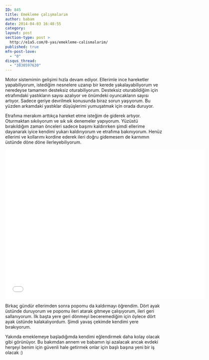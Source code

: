 ```yaml
---
ID: 845
title: Emekleme çalışmalarım
author: babam
date: 2014-04-03 16:48:55
category:
layout: post
section-type: post >
  http://e1a5.com/0-yas/emekleme-calismalarim/
published: true
mfn-post-love:
  - "0"
disqus_thread:
  - "3830597630"
---
```

Motor sistemimin gelişimi hızla devam ediyor. Ellerimle ince hareketler yapabiliyorum, istediğim nesnelere uzanıp bir kerede yakalayabiliyorum ve neredeyse tamamen desteksiz oturabiliyorum. Desteksiz oturabildiğim için etrafımdaki yastıkların sayısı azalıyor ve önümdeki oyuncakların sayısı artıyor. Sadece geriye devrilmek konusunda biraz sorun yaşıyorum. Bu yüzden arkamdaki yastıklar düşüşlerimi yumuşatmak için orada duruyor.

Etrafıma merakım arttıkça hareket etme isteğim de giderek artıyor. Oturmaktan sıkılıyorum ve sık sık denemeler yapıyorum. Yüzüstü bırakıldığım zaman önceleri sadece başımı kaldırırken şimdi ellerime dayanarak iyice kendimi yukarı kaldırıyorum ve etrafıma bakınıyorum. Henüz ellerimi ve kollarımı kordine ederek ileri doğru gidemesem de karnımın üstünde döne döne ilerleyebiliyorum.

<iframe src="//www.youtube.com/embed/PV-DH1S7FCE" height="480" width="640" allowfullscreen="" frameborder="0"></iframe>

Birkaç gündür ellerimden sonra popomu da kaldırmayı öğrendim. Dört ayak üstünde duruyorum ve popomu ileri atarak gitmeye çalışıyorum, ileri geri sallanıyorum. İlk başta yere geri dönmeyi beceremediğim için öylece dört ayak üstünde kalakalıyordum. Şimdi yavaş çekimde kendimi yere bırakıyorum.

Yakında emeklemeye başladığımda kendimi eğlendirmek daha kolay olacak gibi görünüyor. Bu bakımdan annem ve babamın işi azalacak ancak evdeki herşeyi benim için güvenli hale getirmek onlar için başlı başına yeni bir iş olacak :)
